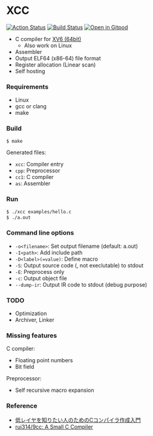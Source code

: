 XCC
===

[![Action Status](https://github.com/tyfkda/xcc/workflows/C/C++%20CI/badge.svg)](https://github.com/tyfkda/xcc)
[![Build Status](https://travis-ci.org/tyfkda/xcc.svg?branch=master)](https://travis-ci.org/tyfkda/xcc)
[![Open in Gitpod](https://gitpod.io/button/open-in-gitpod.svg)](https://gitpod.io/#https://github.com/tyfkda/xcc)

  * C compiler for [XV6 (64bit)](https://github.com/tyfkda/xv6)
    * Also work on Linux
  * Assembler
  * Output ELF64 (x86-64) file format
  * Register allocation (Linear scan)
  * Self hosting


### Requirements

  * Linux
  * gcc or clang
  * make


### Build

```sh
$ make
```

Generated files:

  * `xcc`: Compiler entry
  * `cpp`: Preprocessor
  * `cc1`: C compiler
  * `as`:  Assembler


### Run

```sh
$ ./xcc examples/hello.c
$ ./a.out
```


### Command line options

  * `-o<filename>`: Set output filename (default: a.out)
  * `-I<path>`:     Add include path
  * `-D<label>(=value)`:  Define macro
  * `-S`:           Output source code (, not execlutable) to stdout
  * `-E`:           Preprocess only
  * `-c`:           Output object file
  * `--dump-ir`:    Output IR code to stdout (debug purpose)


### TODO

  * Optimization
  * Archiver, Linker


### Missing features

C compiler:

  * Floating point numbers
  * Bit field

Preprocessor:

  * Self recursive macro expansion


### Reference

  * [低レイヤを知りたい人のためのCコンパイラ作成入門](https://www.sigbus.info/compilerbook)
  * [rui314/9cc: A Small C Compiler](https://github.com/rui314/9cc)
